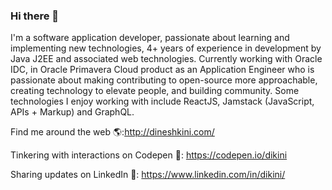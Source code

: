 ### Hi there 👋

I'm a software application developer, passionate about learning and implementing new technologies, 4+ years of experience in development by Java J2EE and associated web technologies. Currently working with Oracle IDC, in Oracle Primavera Cloud product as an Application Engineer who is passionate about making contributing to open-source more approachable, creating technology to elevate people, and building community. Some technologies I enjoy working with include ReactJS, Jamstack (JavaScript, APIs + Markup) and GraphQL. 

Find me around the web 🌎:http://dineshkini.com/

Tinkering with interactions on Codepen 🏓: https://codepen.io/dikini

Sharing updates on LinkedIn 💼: https://www.linkedin.com/in/dikini/
